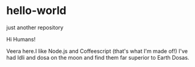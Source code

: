 # hello-world

just another repository

Hi Humans!

Veera here.I like Node.js and Coffeescript (that's what I'm made of!)
I've had Idli and dosa on the moon and find them far superior to Earth Dosas.
